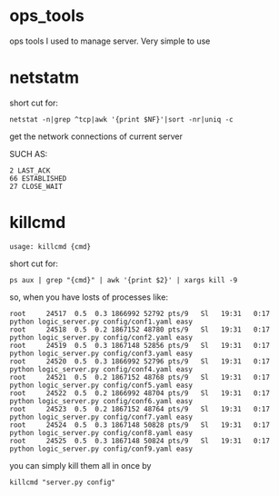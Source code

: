 # ops_tools
ops tools I used to manage server. Very simple to use

# netstatm

short cut for:

    netstat -n|grep ^tcp|awk '{print $NF}'|sort -nr|uniq -c

get the network connections of current server

SUCH AS:

    2 LAST_ACK
    66 ESTABLISHED
    27 CLOSE_WAIT

# killcmd

    usage: killcmd {cmd}

short cut for:

    ps aux | grep "{cmd}" | awk '{print $2}' | xargs kill -9

so, when you have losts of processes like:

    root     24517  0.5  0.3 1866992 52792 pts/9   Sl   19:31   0:17 python logic_server.py config/conf1.yaml easy
    root     24518  0.5  0.2 1867152 48780 pts/9   Sl   19:31   0:17 python logic_server.py config/conf2.yaml easy
    root     24519  0.5  0.3 1867148 52856 pts/9   Sl   19:31   0:17 python logic_server.py config/conf3.yaml easy
    root     24520  0.5  0.3 1866992 52796 pts/9   Sl   19:31   0:17 python logic_server.py config/conf4.yaml easy
    root     24521  0.5  0.2 1867152 48768 pts/9   Sl   19:31   0:17 python logic_server.py config/conf5.yaml easy
    root     24522  0.5  0.2 1866992 48704 pts/9   Sl   19:31   0:17 python logic_server.py config/conf6.yaml easy
    root     24523  0.5  0.2 1867152 48764 pts/9   Sl   19:31   0:17 python logic_server.py config/conf7.yaml easy
    root     24524  0.5  0.3 1867148 50828 pts/9   Sl   19:31   0:17 python logic_server.py config/conf8.yaml easy
    root     24525  0.5  0.3 1867148 50824 pts/9   Sl   19:31   0:17 python logic_server.py config/conf9.yaml easy

you can simply kill them all in once by

    killcmd "server.py config"

